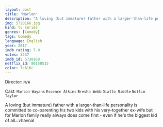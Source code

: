 ```yaml
---
layout: post
title: "Marlon"
description: "A loving (but immature) father with a larger-than-life personality is committed to co-parenting his two kids with his very-together ex-wife but for Marlon family really always does come first - even if he's the biggest kid of all.::vhavnal.."
img: 5720168.jpg
kind: tv series
genres: [Comedy]
tags: Comedy 
language: English
year: 2017
imdb_rating: 7.0
votes: 3237
imdb_id: 5720168
netflix_id: 80158515
color: 7c616c
---
```

Director: `N/A`  

Cast: `Marlon Wayans` `Essence Atkins` `Bresha Webb` `Diallo Riddle` `Notlim Taylor` 

A loving (but immature) father with a larger-than-life personality is committed to co-parenting his two kids with his very-together ex-wife but for Marlon family really always does come first - even if he's the biggest kid of all.::vhavnal
